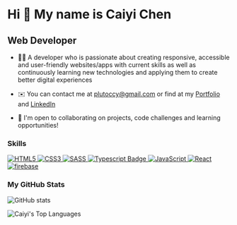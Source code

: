 Hi 👋 My name is Caiyi Chen
=====================
Web Developer
-------------

*   👩‍💻  A developer who is passionate about creating responsive, accessible and user-friendly websites/apps with current skills as well as continuously learning new technologies and applying them to create better digital experiences
  
*   ✉️  You can contact me at [plutoccy@gmail.com](mailto:plutoccy@gmail.com) or find at my <a href="https://caiyi-chen.com" target="__blank">Portfolio</a> and  <a href="https://www.linkedin.com/in/caiyi-chen-b21898244/" target="__blank">LinkedIn</a>
  
*   🤝  I'm open to collaborating on projects, code challenges and learning opportunities!

### Skills
<p align="left"> 
   <a href="https://en.wikipedia.org/wiki/HTML" target="__blank"> <img alt="HTML5" src="https://img.shields.io/badge/html5%20-%23E34F26.svg?&style=for-the-badge&logo=html5&logoColor=white"/> </a> 
  <a href="https://en.wikipedia.org/wiki/CSS" target="__blank"> <img alt="CSS3" src="https://img.shields.io/badge/css3%20-%231572B6.svg?&style=for-the-badge&logo=css3&logoColor=white"/> </a> 
  <a href="https://sass-lang.com/" target="__blank"> <img alt="SASS" src="https://img.shields.io/badge/Sass-CC6699?style=for-the-badge&logo=sass&logoColor=white"/> </a> 
   <a href="https://www.typescriptlang.org/" target="__blank"> <img alt="Typescript Badge" src="https://img.shields.io/badge/typescript-%23007ACC.svg?style=for-the-badge&logo=typescript&logoColor=white"/> </a> 
  <a href="https://developer.mozilla.org/en-US/docs/Web/JavaScript" target="__blank"> <img alt="JavaScript" src="https://img.shields.io/badge/javascript%20-%23323330.svg?&style=for-the-badge&logo=javascript&logoColor=%23F7DF1E"/> </a> 
  <a href="https://reactjs.org/" target="__blank"> <img alt="React" src="https://img.shields.io/badge/react%20-%2320232a.svg?&style=for-the-badge&logo=react&logoColor=%2361DAFB"/> </a> 
  <a href="https://firebase.google.com/" target="__blank"> <img alt="firebase" src="https://img.shields.io/badge/firebase-ffca28?style=for-the-badge&logo=firebase&logoColor=black"/> </a> 
 </p>
 
 ###  My GitHub Stats 
 
 ![GitHub stats](https://github-readme-stats.vercel.app/api?username=Sputnikccy)

<div><img src="https://github-readme-stats.vercel.app/api/top-langs/?username=Sputnikccy" alt="Caiyi's Top Languages"> 
 </div> 
